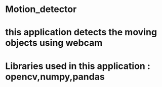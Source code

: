 # Motion_detector
# this application detects the moving objects using webcam


# Libraries used in this application : opencv,numpy,pandas
